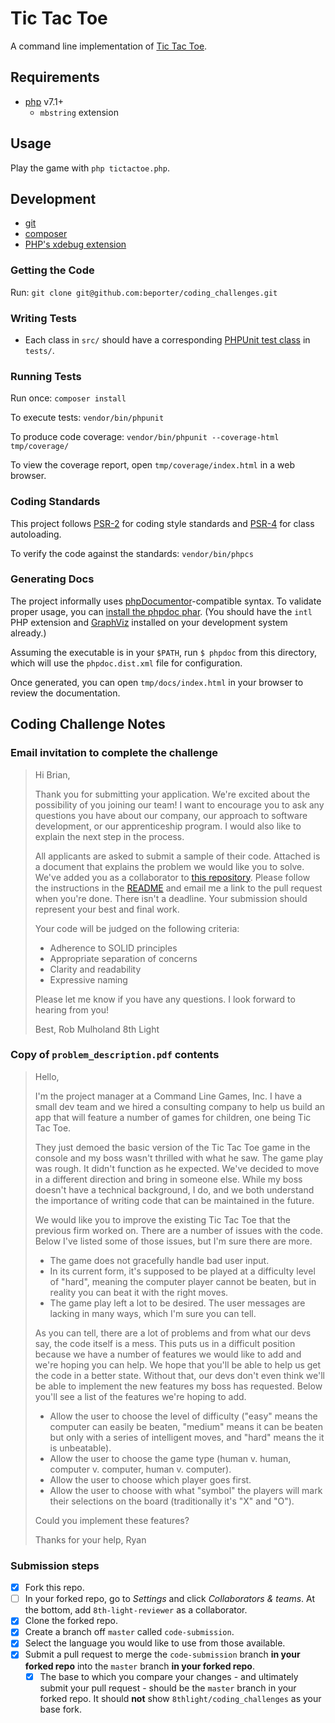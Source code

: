 # Tic Tac Toe

A command line implementation of [Tic Tac Toe](https://en.wikipedia.org/wiki/Tic-tac-toe).


## Requirements

* [php](https://secure.php.net/downloads.php) v7.1+
    * `mbstring` extension


## Usage

Play the game with `php tictactoe.php`.


## Development

* [git](https://git-scm.com/)
* [composer](https://getcomposer.org/download/)
* [PHP's xdebug extension](https://xdebug.org/docs/install)


### Getting the Code

Run: `git clone git@github.com:beporter/coding_challenges.git`


### Writing Tests

* Each class in `src/` should have a corresponding [PHPUnit test class](https://phpunit.readthedocs.io/en/7.1/writing-tests-for-phpunit.html) in `tests/`.


### Running Tests

Run once: `composer install`

To execute tests: `vendor/bin/phpunit`

To produce code coverage: `vendor/bin/phpunit --coverage-html tmp/coverage/`

To view the coverage report, open `tmp/coverage/index.html` in a web browser.


### Coding Standards

This project follows [PSR-2](https://www.php-fig.org/psr/psr-2/) for coding style standards and [PSR-4](https://www.php-fig.org/psr/psr-4/) for class autoloading.

To verify the code against the standards: `vendor/bin/phpcs`


### Generating Docs

The project informally uses [phpDocumentor](https://www.phpdoc.org/)-compatible syntax. To validate proper usage, you can [install the phpdoc phar](https://docs.phpdoc.org/getting-started/installing.html#phar). (You should have the `intl` PHP extension and [GraphViz](https://www.graphviz.org/) installed on your development system already.)

Assuming the executable is in your `$PATH`, run `$ phpdoc` from this directory, which will use the `phpdoc.dist.xml` file for configuration.

Once generated, you can open `tmp/docs/index.html` in your browser to review the documentation.


## Coding Challenge Notes

### Email invitation to complete the challenge

<blockquote>
Hi Brian,

Thank you for submitting your application. We're excited about the possibility of you joining our team! I want to encourage you to ask any questions you have about our company, our approach to software development, or our apprenticeship program. I would also like to explain the next step in the process.

All applicants are asked to submit a sample of their code. Attached is a document that explains the problem we would like you to solve. We've added you as a collaborator to [this repository](https://github.com/8thlight/coding_challenges). Please follow the instructions in the [README](../README.md) and email me a link to the pull request when you're done. There isn't a deadline. Your submission should represent your best and final work.

Your code will be judged on the following criteria:

* Adherence to SOLID principles
* Appropriate separation of concerns
* Clarity and readability
* Expressive naming

Please let me know if you have any questions. I look forward to hearing from you!

Best,
Rob Mulholand
8th Light
</blockquote>


### Copy of `problem_description.pdf` contents

<blockquote>
Hello,

I'm the project manager at a Command Line Games, Inc. I have a small dev team and we hired a consulting company to help us build an app that will feature a number of games for children, one being Tic Tac Toe.

They just demoed the basic version of the Tic Tac Toe game in the console and my boss wasn't thrilled with what he saw. The game play was rough. It didn't function as he expected. We've decided to move in a different direction and bring in someone else. While my boss doesn't have a technical background, I do, and we both understand the importance of writing code that can be maintained in the future.

We would like you to improve the existing Tic Tac Toe that the previous firm worked on. There are a number of issues with the code. Below I've listed some of those issues, but I'm sure there are more.

* The game does not gracefully handle bad user input.
* In its current form, it's supposed to be played at a difficulty level of "hard", meaning the computer player cannot be beaten, but in reality you can beat it with the right moves.
* The game play left a lot to be desired. The user messages are lacking in many ways, which I'm sure you can tell.

As you can tell, there are a lot of problems and from what our devs say, the code itself is a mess. This puts us in a difficult position because we have a number of features we would like to add and we're hoping you can help. We hope that you'll be able to help us get the code in a better state. Without that, our devs don't even think we'll be able to implement the new features my boss has requested. Below you'll see a list of the features we're hoping to add.

* Allow the user to choose the level of difficulty ("easy" means the computer can easily be beaten, "medium" means it can be beaten but only with a series of intelligent moves, and "hard" means the it is unbeatable).
* Allow the user to choose the game type (human v. human, computer v. computer, human v. computer).
* Allow the user to choose which player goes first.
* Allow the user to choose with what "symbol" the players will mark their selections on the board (traditionally it's "X" and "O").

Could you implement these features?

Thanks for your help,
Ryan
</blockquote>


### Submission steps

- [x] Fork this repo.
- [ ] In your forked repo, go to *Settings* and click *Collaborators & teams*. At the bottom, add `8th-light-reviewer` as a collaborator.
- [x] Clone the forked repo.
- [x] Create a branch off `master` called `code-submission`.
- [x] Select the language you would like to use from those available.
- [x] Submit a pull request to merge the `code-submission` branch **in your forked repo** into the `master` branch **in your forked repo**.
   - [x] The base to which you compare your changes - and ultimately submit your pull request - should be the `master` branch in your forked repo. It should **not** show `8thlight/coding_challenges` as your base fork.
